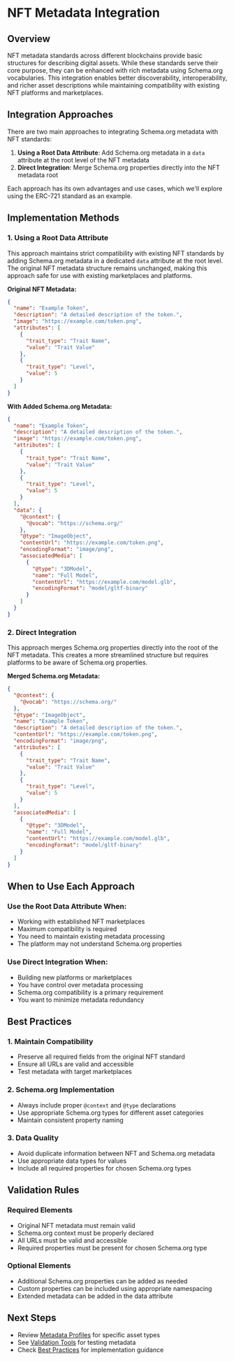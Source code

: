# NFT Metadata Integration

## Overview

NFT metadata standards across different blockchains provide basic structures for describing digital assets. While these standards serve their core purpose, they can be enhanced with rich metadata using Schema.org vocabularies. This integration enables better discoverability, interoperability, and richer asset descriptions while maintaining compatibility with existing NFT platforms and marketplaces.

## Integration Approaches

There are two main approaches to integrating Schema.org metadata with NFT standards:

1. **Using a Root Data Attribute**: Add Schema.org metadata in a `data` attribute at the root level of the NFT metadata
2. **Direct Integration**: Merge Schema.org properties directly into the NFT metadata root

Each approach has its own advantages and use cases, which we'll explore using the ERC-721 standard as an example.

## Implementation Methods

### 1. Using a Root Data Attribute

This approach maintains strict compatibility with existing NFT standards by adding Schema.org metadata in a dedicated `data` attribute at the root level. The original NFT metadata structure remains unchanged, making this approach safe for use with existing marketplaces and platforms.

**Original NFT Metadata:**
```json
{
  "name": "Example Token",
  "description": "A detailed description of the token.",
  "image": "https://example.com/token.png",
  "attributes": [
    {
      "trait_type": "Trait Name",
      "value": "Trait Value"
    },
    {
      "trait_type": "Level",
      "value": 5
    }
  ]
}
```

**With Added Schema.org Metadata:**
```json
{
  "name": "Example Token",
  "description": "A detailed description of the token.",
  "image": "https://example.com/token.png",
  "attributes": [
    {
      "trait_type": "Trait Name",
      "value": "Trait Value"
    },
    {
      "trait_type": "Level",
      "value": 5
    }
  ],
  "data": {
    "@context": {
      "@vocab": "https://schema.org/"
    },
    "@type": "ImageObject",
    "contentUrl": "https://example.com/token.png",
    "encodingFormat": "image/png",
    "associatedMedia": [
      {
        "@type": "3DModel",
        "name": "Full Model",
        "contentUrl": "https://example.com/model.glb",
        "encodingFormat": "model/gltf-binary"
      }
    ]
  }
}
```

### 2. Direct Integration

This approach merges Schema.org properties directly into the root of the NFT metadata. This creates a more streamlined structure but requires platforms to be aware of Schema.org properties.

**Merged Schema.org Metadata:**
```json
{
  "@context": {
    "@vocab": "https://schema.org/"
  },
  "@type": "ImageObject",
  "name": "Example Token",
  "description": "A detailed description of the token.",
  "contentUrl": "https://example.com/token.png",
  "encodingFormat": "image/png",
  "attributes": [
    {
      "trait_type": "Trait Name",
      "value": "Trait Value"
    },
    {
      "trait_type": "Level",
      "value": 5
    }
  ],
  "associatedMedia": [
    {
      "@type": "3DModel",
      "name": "Full Model",
      "contentUrl": "https://example.com/model.glb",
      "encodingFormat": "model/gltf-binary"
    }
  ]
}
```

## When to Use Each Approach

### Use the Root Data Attribute When:
- Working with established NFT marketplaces
- Maximum compatibility is required
- You need to maintain existing metadata processing
- The platform may not understand Schema.org properties

### Use Direct Integration When:
- Building new platforms or marketplaces
- You have control over metadata processing
- Schema.org compatibility is a primary requirement
- You want to minimize metadata redundancy

## Best Practices

### 1. Maintain Compatibility
- Preserve all required fields from the original NFT standard
- Ensure all URLs are valid and accessible
- Test metadata with target marketplaces

### 2. Schema.org Implementation
- Always include proper `@context` and `@type` declarations
- Use appropriate Schema.org types for different asset categories
- Maintain consistent property naming

### 3. Data Quality
- Avoid duplicate information between NFT and Schema.org metadata
- Use appropriate data types for values
- Include all required properties for chosen Schema.org types

## Validation Rules

### Required Elements
- Original NFT metadata must remain valid
- Schema.org context must be properly declared
- All URLs must be valid and accessible
- Required properties must be present for chosen Schema.org type

### Optional Elements
- Additional Schema.org properties can be added as needed
- Custom properties can be included using appropriate namespacing
- Extended metadata can be added in the data attribute

## Next Steps

- Review [Metadata Profiles](/integration-profiles/basic.md) for specific asset types
- See [Validation Tools](../reference/validator.md) for testing metadata
- Check [Best Practices](/implementation/best-practices.md) for implementation guidance
